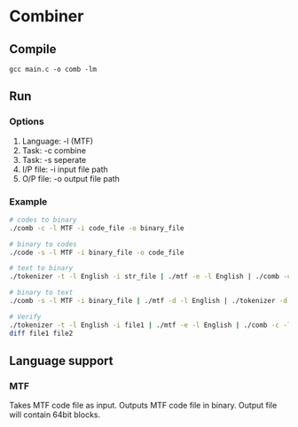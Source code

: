 # Combiner
## Compile
`gcc main.c -o comb -lm`
## Run
### Options
1. Language: -l (MTF)
2. Task: -c combine
3. Task: -s seperate
4. I/P file: -i input file path
5. O/P file: -o output file path
### Example
~~~~bash
# codes to binary
./comb -c -l MTF -i code_file -o binary_file

# binary to codes
./code -s -l MTF -i binary_file -o code_file

# text to binary
./tokenizer -t -l English -i str_file | ./mtf -e -l English | ./comb -c -l MTF -o binary_file

# binary to text
./comb -s -l MTF -i binary_file | ./mtf -d -l English | ./tokenizer -d -l English -o str_file

# Verify
./tokenizer -t -l English -i file1 | ./mtf -e -l English | ./comb -c -l MTF | ./comb -s -l MTF | ./mtf -d -l English  | ./tokenizer -d -l English -o file2
diff file1 file2
~~~~

## Language support
### MTF
Takes MTF code file as input. Outputs MTF code file in binary. Output file will contain 64bit blocks. 